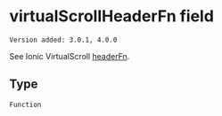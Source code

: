 # virtualScrollHeaderFn field

`Version added: 3.0.1, 4.0.0`

See Ionic VirtualScroll [headerFn](https://ionicframework.com/docs/api/components/virtual-scroll/VirtualScroll/).

## Type

`Function`
